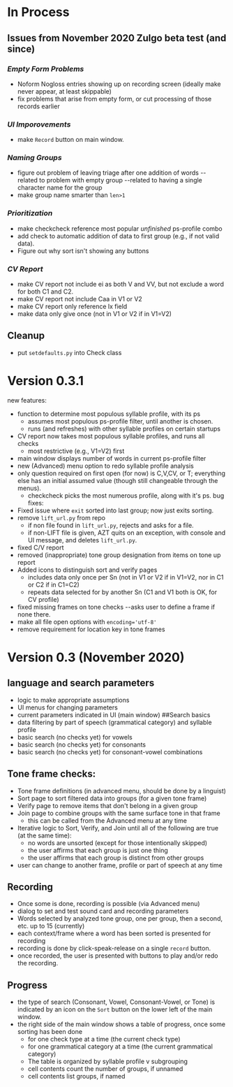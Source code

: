# In Process
## Issues from November 2020 Zulgo beta test (and since)
### *Empty Form Problems*
- Noform Nogloss entries showing up on recording screen (ideally make never appear, at least skippable)
- fix problems that arise from empty form, or cut processing of those records earlier
### *UI Imporovements*
- make `Record` button on main window.
### *Naming Groups*
- figure out problem of leaving triage after one addition of words -- related to problem with empty group --related to having a single character name for the group
- make group name smarter than `len>1`
### *Prioritization*
- make checkcheck reference most popular *unfinished* ps-profile combo
- add check to automatic addition of data to first group (e.g., if not valid data).
- Figure out why sort isn't showing any buttons
### *CV Report*
- make CV report not include ei as both V and VV, but not exclude a word for both C1 and C2.
- make CV report not include Caa in V1 or V2
- make CV report only reference lx field
- make data only give once (not in V1 or V2 if in V1=V2)
## Cleanup
- put `setdefaults.py` into Check class

# Version 0.3.1
new features:
- function to determine most populous syllable profile, with its ps
  - assumes most populous ps-profile filter, until another is chosen.
  - runs (and refreshes) with other syllable profiles on certain startups
- CV report now takes most populous syllable profiles, and runs all checks
  - most restrictive (e.g., V1=V2) first
- main window displays number of words in current ps-profile filter
- new (Advanced) menu option to redo syllable profile analysis
- only question required on first open (for now) is C,V,CV, or T; everything else has an initial assumed value (though still changeable through the menus).
  - checkcheck picks the most numerous profile, along with it's ps.
bug fixes:
- Fixed issue where `exit` sorted into last group; now just exits sorting.
- remove `lift_url.py` from repo
  - if non file found in `lift_url.py`, rejects and asks for a file.
  - if non-LIFT file is given, AZT quits on an exception, with console and UI message, and deletes `lift_url.py`.
- fixed C/V report
- removed (inappropriate) tone group designation from items on tone up report
- Added icons to distinguish sort and verify pages
  - includes data only once per Sn (not in V1 or V2 if in V1=V2, nor in C1 or C2 if in C1=C2)
  - repeats data selected for by another Sn (C1 and V1 both is OK, for CV profile)
- fixed missing frames on tone checks --asks user to define a frame if none there.
- make all file open options with `encoding='utf-8'`
- remove requirement for location key in tone frames

# Version 0.3 (November 2020)
## language and search parameters
- logic to make appropriate assumptions
- UI menus for changing parameters
- current parameters indicated in UI (main window)
##Search basics
- data filtering by part of speech (grammatical category) and syllable profile
- basic search (no checks yet) for vowels
- basic search (no checks yet) for consonants
- basic search (no checks yet) for consonant-vowel combinations
## Tone frame checks:
- Tone frame definitions (in advanced menu, should be done by a linguist)
- Sort page to sort filtered data into groups (for a given tone frame)
- Verify page to remove items that don't belong in a given group
- Join page to combine groups with the same surface tone in that frame
  - this can be called from the Advanced menu at any time
- Iterative logic to Sort, Verify, and Join until all of the following are true (at the same time):
  - no words are unsorted (except for those intentionally skipped)
  - the user affirms that each group is just one thing
  - the user affirms that each group is distinct from other groups
- user can change to another frame, profile or part of speech at any time
## Recording
- Once some is done, recording is possible (via Advanced menu)
- dialog to set and test sound card and recording parameters
- Words selected by analyzed tone group, one per group, then a second, etc. up to 15 (currently)
- each context/frame where a word has been sorted is presented for recording
- recording is done by click-speak-release on a single `record` button.
- once recorded, the user is presented with buttons to play and/or redo the recording.

## Progress
- the type of search (Consonant, Vowel, Consonant-Vowel, or Tone) is indicated by an icon on the `Sort` button on the lower left of the main window.
- the right side of the main window shows a table of progress, once some sorting has been done
  - for one check type at a time (the current check type)
  - for one grammatical category at a time (the current grammatical category)
  - The table is organized by syllable profile v subgrouping
  - cell contents count the number of groups, if unnamed
  - cell contents list groups, if named
